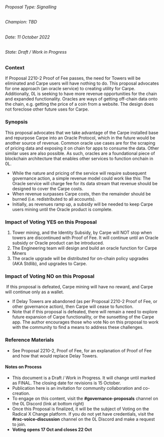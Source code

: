 
###### Proposal Type: Signalling




###### Champion: TBD




###### Date: 11 October 2022




###### State: Draft / Work in Progress




### **Context**




If Proposal 2210\-2 Proof of Fee passes, the need for Towers will be eliminated and Carpe users will have nothing to do. This proposal advocates for one approach (an oracle service) to creating utility for Carpe. Additionally, 0L is seeking to have more revenue opportunities for the chain and expanded functionality. Oracles are ways of getting off\-chain data onto the chain, e.g. getting the price of a coin from a website. The design does not foreclose other future uses for Carpe.




### **Synopsis**




This proposal advocates that we take advantage of the Carpe installed base and repurpose Carpe into an Oracle Protocol, which in the future would be another source of revenue. Common oracle use cases are for the scraping of pricing data and exposing it on chain for apps to consume the data. Other similar uses are also possible. As such, oracles are a foundational piece of blockchain architecture that enables other services to function onchain in 0L.




* While the nature and pricing of the service will require subsequent governance action, a simple revenue model could work like this: The Oracle service will charge fee for its data stream that revenue should be designed to cover the Carpe costs.
* When revenue surpasses Carpe costs, then the remainder should be burned (i.e. redistributed to all accounts).
* Initially, as revenues ramp up, a subsidy will be needed to keep Carpe users mining until the Oracle product is complete.




### **Impact of Voting YES on this Proposal**




1. Tower mining, and the Identity Subsidy, by Carpe will NOT stop when towers are discontinued with Proof of Fee. It will continue until an Oracle subsidy or Oracle product can be introduced.
2. The Engineering team will design and build an oracle function for Carpe Miners
3. The oracle upgrade will be distributed for on\-chain policy upgrades (AKA Stdlib), and upgrades to Carpe.




### **Impact of Voting NO on this Proposal**




 If this proposal is defeated, Carpe mining will have no reward, and Carpe will continue only as a wallet.




* If Delay Towers are abandoned (as per Proposal 2210\-2 Proof of Fee, or other governance action), then Carpe will cease to function.
* Note that if this proposal is defeated, there will remain a need to explore future expansion of Carpe functionality, or the sunsetting of the Carpe app. The author encourages those who vote No on this proposal to work with the community to find a means to address these challenges.




### **Reference Materials**




* See Proposal 2210\-2, Proof of Fee, for an explanation of Proof of Fee and how that would replace Delay Towers.




#### **Notes on Process**




* This document is a Draft / Work in Progress. It will change until marked as FINAL. The closing date for revisions is 15 October.
* Publication here is an invitation for community collaboration and co\-creation.
* To engage on this content, visit the **\#governance\-proposals** channel on the 0L Discord (link at bottom right)
* Once this Proposal is finalized, it will be the subject of Voting on the Radical X Change platform. If you do not yet have credentials, visit the **\#rxc\-voice\-discussion** channel on the 0L Discord and make a request to join.
* **Voting opens 17 Oct and closes 22 Oct**


